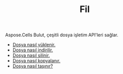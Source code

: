 ﻿---
title: Fil
second_title: Aspose.Cells Cloud Documen
type: docs
url: /tr/file/
keywords: Upload, download, delete, copy, and move file
description: Aspose.Cells Cloud REST API, dosya yüklemeyi, indirmeyi, silmeyi, kopyalamayı ve taşımayı destekler. SDK çeşitli geliştirme dillerini destekler. Bunlar arasında Android, C#, Go, Java, NodeJS, Perl, PHP, Python, Ruby ve Swift bulunur
weight: 100
kwords: Excel, Office Cloud, REST API, Elektronik Tablo, PDF, CSV, Json, Markdwon, Dosya
---
Aspose.Cells Bulut, çeşitli dosya işletim API'leri sağlar.

- [Dosya nasıl yüklenir.](/cells/tr/file/upload/)
- [Dosya nasıl indirilir.](/cells/tr/file/download/)
- [Dosya nasıl silinir.](/cells/tr/file/delete/)
- [Dosya nasıl kopyalanır.](/cells/tr/file/copy/)
- [Dosya nasıl taşınır?](/cells/tr/file/move/)

